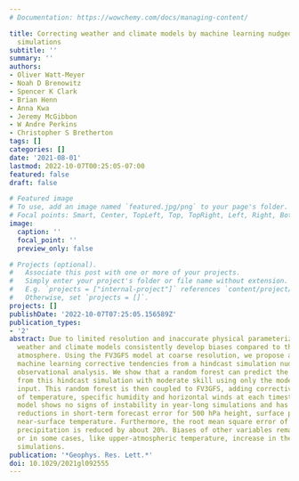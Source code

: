 ```yaml
---
# Documentation: https://wowchemy.com/docs/managing-content/

title: Correcting weather and climate models by machine learning nudged historical
  simulations
subtitle: ''
summary: ''
authors:
- Oliver Watt-Meyer
- Noah D Brenowitz
- Spencer K Clark
- Brian Henn
- Anna Kwa
- Jeremy McGibbon
- W Andre Perkins
- Christopher S Bretherton
tags: []
categories: []
date: '2021-08-01'
lastmod: 2022-10-07T00:25:05-07:00
featured: false
draft: false

# Featured image
# To use, add an image named `featured.jpg/png` to your page's folder.
# Focal points: Smart, Center, TopLeft, Top, TopRight, Left, Right, BottomLeft, Bottom, BottomRight.
image:
  caption: ''
  focal_point: ''
  preview_only: false

# Projects (optional).
#   Associate this post with one or more of your projects.
#   Simply enter your project's folder or file name without extension.
#   E.g. `projects = ["internal-project"]` references `content/project/deep-learning/index.md`.
#   Otherwise, set `projects = []`.
projects: []
publishDate: '2022-10-07T07:25:05.156589Z'
publication_types:
- '2'
abstract: Due to limited resolution and inaccurate physical parameterizations,
  weather and climate models consistently develop biases compared to the observed
  atmosphere. Using the FV3GFS model at coarse resolution, we propose a method of
  machine learning corrective tendencies from a hindcast simulation nudged toward
  observational analysis. We show that a random forest can predict the nudging tendencies
  from this hindcast simulation with moderate skill using only the model state as
  input. This random forest is then coupled to FV3GFS, adding corrective tendencies
  of temperature, specific humidity and horizontal winds at each timestep. The coupled
  model shows no signs of instability in year-long simulations and has significant
  reductions in short-term forecast error for 500 hPa height, surface pressure and
  near-surface temperature. Furthermore, the root mean square error of the annual-mean
  precipitation is reduced by about 20%. Biases of other variables remain similar
  or in some cases, like upper-atmospheric temperature, increase in the year-long
  simulations.
publication: '*Geophys. Res. Lett.*'
doi: 10.1029/2021gl092555
---
```

